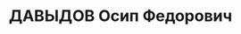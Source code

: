 ---
title: ДАВЫДОВ Осип Федорович
description: 'Род. в 1905, г. Санкт-Петербург, обр.: высшее, децист, троцкист. Проживал:
  г. Красноярск. Трижды осужден ОСО. С 1928 года в ссылке. В 1929-1933 в Верхнеуральском
  политизоляторе. С 1933 ссылка в ВСК, в 1935-1935 - в г. Енисейске. Экономист. Арестован
  19.07.1935. Обвинение по ст.58-10, 58-11 УК РСФСР. Дело прекращено с учетом того,
  что обвиняемый уже осужден за КРТД к длительному сроку ссылки. Ссыльный. Экономист-плановик
  в «Красторге».

  Арестован повторно 14.06.1936. Обв. по ст. 58-8, 58-11 УК РСФСР. Приговор: ВС СССР,
  19.04.1937 – ВМН. Расстрелян 19.04.1937, в г. Красноярске.

  Реабилитирован Прокуратурой Красноярского края 11.05.1993 и 18.11.1997 прокуратурой
  КК [2 реабилитации]'
---